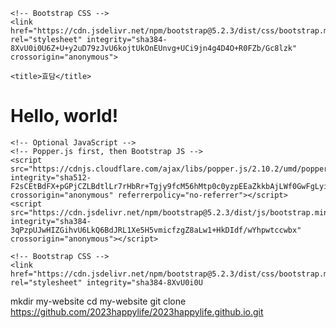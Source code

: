 <!doctype html>
<html lang="en">
  <head>
    <!-- Required meta tags -->
    <meta charset="utf-8">
    <meta name="viewport" content="width=device-width, initial-scale=1, shrink-to-fit=no">

    <!-- Bootstrap CSS -->
    <link href="https://cdn.jsdelivr.net/npm/bootstrap@5.2.3/dist/css/bootstrap.min.css" rel="stylesheet" integrity="sha384-8XvU0i0U6Z+U+y2uD79zJvU6kojtUkOnEUnvg+UCi9jn4g4D4O+R0FZb/Gc8lzk" crossorigin="anonymous">

    <title>효담</title>
  </head>
  <body>
    <h1>Hello, world!</h1>

    <!-- Optional JavaScript -->
    <!-- Popper.js first, then Bootstrap JS -->
    <script src="https://cdnjs.cloudflare.com/ajax/libs/popper.js/2.10.2/umd/popper.min.js" integrity="sha512-F2sCEtBdFX+pGPjCZLBdtlLr7rHbRr+Tgjy9fcM56hMtp0c0yzpEEaZkkbAjLWf0GwFgLyiEs2QyntP9C66W8w==" crossorigin="anonymous" referrerpolicy="no-referrer"></script>
    <script src="https://cdn.jsdelivr.net/npm/bootstrap@5.2.3/dist/js/bootstrap.min.js" integrity="sha384-3qPzpUJwHIZGihvU6LkQ6BdJRL1Xe5H5vmicfzgZ8aLw1+HkDIdf/wYhpwtccwbx" crossorigin="anonymous"></script>
  </body>
</html>
<!doctype html>
<html lang="en">
  <head>
    <!-- Required meta tags -->
    <meta charset="utf-8">
    <meta name="viewport" content="width=device-width, initial-scale=1, shrink-to-fit=no">

    <!-- Bootstrap CSS -->
    <link href="https://cdn.jsdelivr.net/npm/bootstrap@5.2.3/dist/css/bootstrap.min.css" rel="stylesheet" integrity="sha384-8XvU0i0U
mkdir my-website
cd my-website
git clone https://github.com/2023happylife/2023happylife.github.io.git
